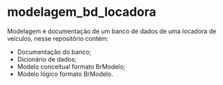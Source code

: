 # modelagem_bd_locadora
Modelagem e documentação de um banco de dados de uma locadora de veículos, nesse repositório contém:

- Documentação do banco;
- Dicionário de dados;
- Modelo conceitual formato BrModelo;
- Modelo lógico formato BrModelo.
